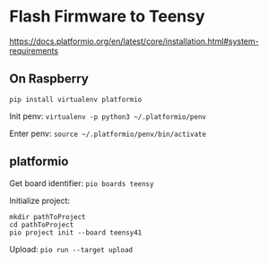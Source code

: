 # Flash Firmware to Teensy

https://docs.platformio.org/en/latest/core/installation.html#system-requirements

## On Raspberry
```
pip install virtualenv platformio
```

Init penv:
``` virtualenv -p python3 ~/.platformio/penv ```

Enter penv:
``` source ~/.platformio/penv/bin/activate ``` 

## platformio
Get board identifier:
``` pio boards teensy ``` 

Initialize project:
``` 
mkdir pathToProject
cd pathToProject
pio project init --board teensy41
``` 

Upload:
``` pio run --target upload ``` 